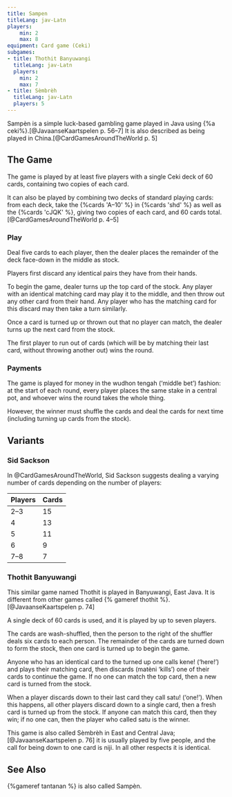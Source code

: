 ```yaml
---
title: Sampen
titleLang: jav-Latn
players:
    min: 2
    max: 8
equipment: Card game (Ceki)
subgames:
- title: Thothit Banyuwangi
  titleLang: jav-Latn
  players:
    min: 2
    max: 7
- title: Sèmbrèh
  titleLang: jav-Latn
  players: 5
---
```


<p class="lead">
<span lang="jav-Latn" class="noun aka">Sampèn</span> is a simple luck-based gambling game played in Java using {%a ceki%}.[@JavaanseKaartspelen p. 56–7] It is also described as being played in China.[@CardGamesAroundTheWorld p. 5]
</p>

<!-- excerpt -->

## The Game

The game is played by at least five players with a single Ceki deck of 60 cards, containing two copies of each card.

It can also be played by combining two decks of standard playing cards: from each deck, take the {%cards 'A–10' %} in {%cards 'shd' %} as well as the {%cards 'cJQK' %}, giving two copies of each card, and 60 cards total.[@CardGamesAroundTheWorld p. 4–5]

### Play

Deal five cards to each player, then the dealer places the remainder of the deck face-down in the middle as stock.

Players first discard any identical pairs they have from their hands.

To begin the game, dealer turns up the top card of the stock. Any player with an identical matching card may play it to the middle, and then throw out any other card from their hand. Any player who has the matching card for this discard may then take a turn similarly.

Once a card is turned up or thrown out that no player can match, the dealer turns up the next card from the stock.

The first player to run out of cards (which will be by matching their last card, without throwing another out) wins the round.

### Payments

The game is played for money in the <span lang="jav-Latn">wudhon tengah</span> (‘middle bet’) fashion: at the start of each round, every player places the same stake in a central pot, and whoever wins the round takes the whole thing.

However, the winner must shuffle the cards and deal the cards for next time (including turning up cards from the stock).

## Variants

### Sid Sackson

In @CardGamesAroundTheWorld, Sid Sackson suggests dealing a varying number of cards depending on the number of players:

<table class="table small">
<thead>
<tr>
<th>Players</th>
<th>Cards</th>
</tr>
</thead>
<tbody class="numeric table-group-divider">
<tr><td>2–3</td><td>15</td></tr>
<tr><td>4</td><td>13</td></tr>
<tr><td>5</td><td>11</td></tr>
<tr><td>6</td><td>9</td></tr>
<tr><td>7–8</td><td>7</td></tr>
</tbody>
</table>

### <span lang="jav-Latn">Thothit Banyuwangi</span>

This similar game named <span lang="jav-Latn" class="noun aka">Thothit</span> is played in Banyuwangi, East Java. It is different from other games called {% gameref thothit %}.[@JavaanseKaartspelen p. 74]

A single deck of 60 cards is used, and it is played by up to seven players.

The cards are wash-shuffled, then the person to the right of the shuffler deals six cards to each person. The remainder of the cards are turned down to form the stock, then one card is turned up to begin the game.

Anyone who has an identical card to the turned up one calls <span lang="jav-Latn">kene!</span> (‘here!’) and plays their matching card, then discards (<span lang="jav-Latn">matèni</span> ‘kills’) one of their cards to continue the game. If no one can match the top card, then a new card is turned from the stock.

When a player discards down to their last card they call <span lang="ms">satu!</span> (‘one!’). When this happens, all other players discard down to a single card, then a fresh card is turned up from the stock. If anyone can match this card, then they win; if no one can, then the player who called <span lang="ms">satu</span> is the winner.

This game is also called <span lang="jav-Latn">Sèmbrèh</span> in East and Central Java;[@JavaanseKaartspelen p. 76] it is usually played by five people, and the call for being down to one card is <span lang="jav-Latn">niji</span>. In all other respects it is identical.

## See Also

{%gameref tantanan %} is also called <span lang="jav-Latn" class="noun">Sampèn</span>.
